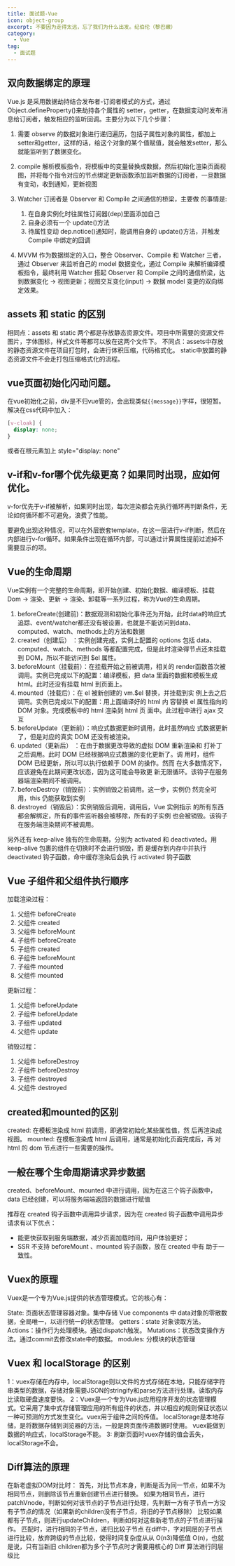 ```yaml
---
title: 面试题-Vue
icon: object-group
excerpt: 不要因为走得太远，忘了我们为什么出发。纪伯伦（黎巴嫩）
category:
  - Vue
tag:
  - 面试题
---
```


## 双向数据绑定的原理

Vue.js 是采用数据劫持结合发布者-订阅者模式的方式，通过Object.defineProperty()来劫持各个属性的 setter，getter，在数据变动时发布消息给订阅者，触发相应的监听回调。主要分为以下几个步骤：

1. 需要 observe 的数据对象进行递归遍历，包括子属性对象的属性，都加上setter和getter，这样的话，给这个对象的某个值赋值，就会触发setter，那么就能监听到了数据变化。

2. compile 解析模板指令，将模板中的变量替换成数据，然后初始化渲染页面视图，并将每个指令对应的节点绑定更新函数添加监听数据的订阅者，一旦数据有变动，收到通知，更新视图

3. Watcher 订阅者是 Observer 和 Compile 之间通信的桥梁，主要做
的事情是: 
    1. 在自身实例化时往属性订阅器(dep)里面添加自己
    2. 自身必须有一个 update()方法
    3. 待属性变动 dep.notice()通知时，能调用自身的 update()方法，并触发 Compile 中绑定的回调

4. MVVM 作为数据绑定的入口，整合 Observer、Compile 和 Watcher
三者，通过 Observer 来监听自己的 model 数据变化，通过 Compile
来解析编译模板指令，最终利用 Watcher 搭起 Observer 和 Compile
之间的通信桥梁，达到数据变化 -> 视图更新；视图交互变化(input)
-> 数据 model 变更的双向绑定效果。

## assets 和 static 的区别

相同点：assets 和 static 两个都是存放静态资源文件。项目中所需要的资源文件图片，字体图标，样式文件等都可以放在这两个文件下。
不同点：assets中存放的静态资源文件在项目打包时，会进行体积压缩，代码格式化。
static中放置的静态资源文件不会走打包压缩格式化的流程。

## vue页面初始化闪动问题。

在vue初始化之前，div是不归vue管的，会出现类似`{{message}}`字样，很短暂。
解决在css代码中加入：
```css
[v-cloak] {
  display: none;
}
```
或者在根元素加上 style="display: none"

## v-if和v-for哪个优先级更高？如果同时出现，应如何优化。

v-for优先于v-if被解析，如果同时出现，每次渲染都会先执行循环再判断条件，无论如何循环都不可避免，浪费了性能。

要避免出现这种情况，可以在外层嵌套template，在这一层进行v-if判断，然后在内部进行v-for循环。如果条件出现在循环内部，可以通过计算属性提前过滤掉不需要显示的项。

## Vue的生命周期

Vue实例有一个完整的生命周期，即开始创建、初始化数据、编译模板、挂载Dom -> 渲染、更新 -> 渲染、卸载等一系列过程，称为Vue的生命周期。

1. beforeCreate(创建前)：数据观测和初始化事件还为开始，此时data的响应式追踪、event/watcher都还没有被设置，也就是不能访问到data、computed、watch、methods上的方法和数据
2. created（创建后） ：实例创建完成，实例上配置的 options 包括 data、computed、watch、methods 等都配置完成，但是此时渲染得节点还未挂载到 DOM，所以不能访问到 $el 属性。
3. beforeMount（挂载前）：在挂载开始之前被调用，相关的 render函数首次被调用。实例已完成以下的配置：编译模板，把 data 里面的数据和模板生成 html。此时还没有挂载 html 到页面上。
4. mounted（挂载后）：在 el 被新创建的 vm.$el 替换，并挂载到实
例上去之后调用。实例已完成以下的配置：用上面编译好的 html 内
容替换 el 属性指向的 DOM 对象。完成模板中的 html 渲染到 html 页
面中。此过程中进行 ajax 交互
5. beforeUpdate（更新前）：响应式数据更新时调用，此时虽然响应
式数据更新了，但是对应的真实 DOM 还没有被渲染。
6. updated（更新后） ：在由于数据更改导致的虚拟 DOM 重新渲染和
打补丁之后调用。此时 DOM 已经根据响应式数据的变化更新了。调
用时，组件 DOM 已经更新，所以可以执行依赖于 DOM 的操作。然而
在大多数情况下，应该避免在此期间更改状态，因为这可能会导致更
新无限循环。该钩子在服务器端渲染期间不被调用。
7. beforeDestroy（销毁前）：实例销毁之前调用。这一步，实例仍
然完全可用，this 仍能获取到实例
8. destroyed（销毁后）：实例销毁后调用，调用后，Vue 实例指示
的所有东西都会解绑定，所有的事件监听器会被移除，所有的子实例
也会被销毁。该钩子在服务端渲染期间不被调用。

另外还有 keep-alive 独有的生命周期，分别为 activated 和
deactivated。用 keep-alive 包裹的组件在切换时不会进行销毁，而
是缓存到内存中并执行 deactivated 钩子函数，命中缓存渲染后会执
行 activated 钩子函数

## Vue 子组件和父组件执行顺序

加载渲染过程：

1. 父组件 beforeCreate
2. 父组件 created
3. 父组件 beforeMount
4. 子组件 beforeCreate
5. 子组件 created
6. 子组件 beforeMount
7. 子组件 mounted
8. 父组件 mounted

更新过程：
1. 父组件 beforeUpdate
2. 子组件 beforeUpdate
3. 子组件 updated
4. 父组件 update

销毁过程：

1. 父组件 beforeDestroy
2. 子组件 beforeDestroy
3. 子组件 destroyed
4. 父组件 destroyed

## created和mounted的区别

created: 在模板渲染成 html 前调用，即通常初始化某些属性值，然
后再渲染成视图。
mounted: 在模板渲染成 html 后调用，通常是初始化页面完成后，再
对 html 的 dom 节点进行一些需要的操作。

## 一般在哪个生命周期请求异步数据

created、beforeMount、mounted 中进行调用，因为在这三个钩子函数中，data 已经创建，可以将服务端端返回的数据进行赋值

推荐在 created 钩子函数中调用异步请求，因为在 created 钩子函数中调用异步请求有以下优点：
+ 能更快获取到服务端数据，减少页面加载时间，用户体验更好；
+ SSR 不支持 beforeMount 、mounted 钩子函数，放在 created 中有
助于一致性。

## Vuex的原理

Vuex是一个专为Vue.js提供的状态管理模式。它的核心有：

State: 页面状态管理容器对象。集中存储 Vue components 中 data对象的零散数据，全局唯一，以进行统一的状态管理。
getters：state 对象读取方法。
Actions：操作行为处理模块。通过dispatch触发。
Mutations：状态改变操作方法。通过commit去修改state中的数据。
modules: 分模块的状态管理

## Vuex 和 localStorage 的区别

1：vuex存储在内存中，localStorage则以文件的方式存储在本地，只能存储字符串类型的数据，存储对象需要JSON的stringify和parse方法进行处理。读取内存比读取硬盘速度要快。
2：Vuex是一个专为Vue.js应用程序开发的状态管理模式。它采用了集中式存储管理应用的所有组件的状态，并以相应的规则保证状态以一种可预测的方式发生变化。vuex用于组件之间的传值。
localStorage是本地存储，是将数据存储到浏览器的方法，一般是跨页面传递数据时使用。
vuex能做到数据的响应式，localStorage不能。
3: 刷新页面时vuex存储的值会丢失，localStorage不会。

## Diff算法的原理

在新老虚拟DOM对比时：
首先，对比节点本身，判断是否为同一节点，如果不为相同节点，则删除该节点重新创建节点进行替换。
如果为相同节点，进行patchVnode，判断如何对该节点的子节点进行处理，先判断一方有子节点一方没有子节点的情况（如果新的children没有子节点，将旧的子节点移除）
比较如果都有子节点，则进行updateChildren，判断如何对这些新老节点的子节点进行操作。
匹配时，进行相同的子节点，递归比较子节点
在diff中，字对同层的子节点进行比较，放弃跨级的节点比较，使得时间复杂度从从 O(n3)降低值 O(n)，也就是说，只有当新旧 children都为多个子节点时才需要用核心的 Diff 算法进行同层级比

